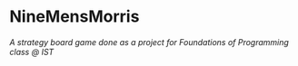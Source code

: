 
# NineMensMorris



###### A strategy board game done as a project for Foundations of Programming class @ IST 




